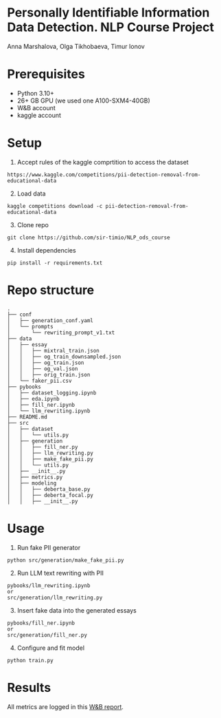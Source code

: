 # Personally Identifiable Information Data Detection. NLP Course Project
Anna Marshalova, Olga Tikhobaeva, Timur Ionov

# Prerequisites

- Python 3.10+
- 26+ GB GPU (we used one A100-SXM4-40GB)
- W&B account
- kaggle account

# Setup

1. Accept rules of the kaggle comprtition to access the dataset

```
https://www.kaggle.com/competitions/pii-detection-removal-from-educational-data
```

2. Load data
```
kaggle competitions download -c pii-detection-removal-from-educational-data
```

3. Clone repo
```
git clone https://github.com/sir-timio/NLP_ods_course
```
4. Install dependencies
```
pip install -r requirements.txt
```
# Repo structure
```
.
├── conf
│   ├── generation_conf.yaml
│   └── prompts
│       └── rewriting_prompt_v1.txt
├── data
│   ├── essay
│   │   ├── mixtral_train.json
│   │   ├── og_train_downsampled.json
│   │   ├── og_train.json
│   │   ├── og_val.json
│   │   ├── orig_train.json
│   └── faker_pii.csv
├── pybooks
│   ├── dataset_logging.ipynb
│   ├── eda.ipynb
│   ├── fill_ner.ipynb
│   └── llm_rewriting.ipynb
├── README.md
├── src
│   ├── dataset
│   │   └── utils.py
│   ├── generation
│   │   ├── fill_ner.py
│   │   ├── llm_rewriting.py
│   │   ├── make_fake_pii.py
│   │   └── utils.py
│   ├── __init__.py
│   ├── metrics.py
│   ├── modeling
│   │   ├── deberta_base.py
│   │   ├── deberta_focal.py
│   │   ├── __init__.py
```

# Usage

1. Run fake PII generator
```
python src/generation/make_fake_pii.py
```
2. Run LLM text rewriting with PII

```
pybooks/llm_rewriting.ipynb 
or 
src/generation/llm_rewriting.py
```

3. Insert fake data into the generated essays

```
pybooks/fill_ner.ipynb 
or 
src/generation/fill_ner.py
```

4. Configure and fit model

```
python train.py
```
# Results
All metrics are logged in this [W&B report](https://api.wandb.ai/links/ods_nlp_course/lihg45my).

